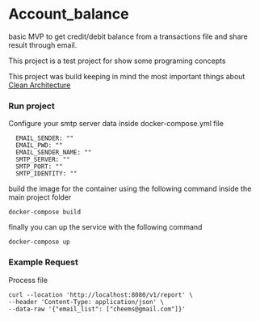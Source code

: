 # Account_balance
basic MVP to get credit/debit balance from a transactions file and share result through email.

This project is a test project for show some programing concepts

This project was build keeping in mind the most important
things about [Clean Architecture](https://blog.cleancoder.com/uncle-bob/2012/08/13/the-clean-architecture.html)


### Run project

Configure your smtp server data inside docker-compose.yml file
    
      EMAIL_SENDER: ""
      EMAIL_PWD: ""
      EMAIL_SENDER_NAME: ""
      SMTP_SERVER: ""
      SMTP_PORT: ""
      SMTP_IDENTITY: ""

build the image for the container using the following command inside the main project folder

    docker-compose build

finally you can up the service with the following command

    docker-compose up

### Example Request
Process file

    curl --location 'http://localhost:8080/v1/report' \
    --header 'Content-Type: application/json' \
    --data-raw '{"email_list": ["cheems@gmail.com"]}'
